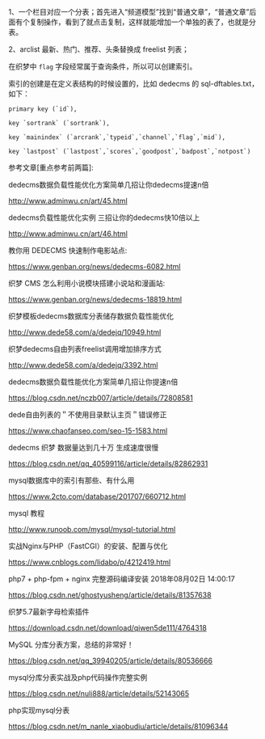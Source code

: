 1、一个栏目对应一个分表；首先进入“频道模型”找到“普通文章”，“普通文章”后面有个复制操作，看到了就点击复制，这样就能增加一个单独的表了，也就是分表。

2、arclist 最新、热门、推荐、头条替换成 freelist 列表；

在织梦中 `flag` 字段经常属于查询条件，所以可以创建索引。

索引的创建是在定义表结构的时候设置的，比如 dedecms 的 sql-dftables.txt，如下：

```shell
primary key (`id`),

key `sortrank` (`sortrank`),

key `mainindex` (`arcrank`,`typeid`,`channel`,`flag`,`mid`),

key `lastpost` (`lastpost`,`scores`,`goodpost`,`badpost`,`notpost`)
```

参考文章[重点参考前两篇]:

dedecms数据负载性能优化方案简单几招让你dedecms提速n倍

http://www.adminwu.cn/art/45.html

dedecms负载性能优化实例 三招让你的dedecms快10倍以上

http://www.adminwu.cn/art/46.html

教你用 DEDECMS 快速制作电影站点:

https://www.genban.org/news/dedecms-6082.html

织梦 CMS 怎么利用小说模块搭建小说站和漫画站:

https://www.genban.org/news/dedecms-18819.html

织梦模板dedecms数据库分表储存数据负载性能优化

http://www.dede58.com/a/dedejq/10949.html

织梦dedecms自由列表freelist调用增加排序方式

http://www.dede58.com/a/dedejq/3392.html

dedecms数据负载性能优化方案简单几招让你提速n倍

https://blog.csdn.net/nczb007/article/details/72808581

dede自由列表的＂不使用目录默认主页＂错误修正

https://www.chaofanseo.com/seo-15-1583.html

dedecms 织梦 数据量达到几十万 生成速度很慢

https://blog.csdn.net/qq_40599116/article/details/82862931

mysql数据库中的索引有那些、有什么用

https://www.2cto.com/database/201707/660712.html

mysql 教程

http://www.runoob.com/mysql/mysql-tutorial.html

实战Nginx与PHP（FastCGI）的安装、配置与优化

https://www.cnblogs.com/lidabo/p/4212419.html

php7 + php-fpm + nginx 完整源码编译安装 2018年08月02日 14:00:17

https://blog.csdn.net/ghostyusheng/article/details/81357638

织梦5.7最新字母检索插件

https://download.csdn.net/download/qiwen5de111/4764318

MySQL 分库分表方案，总结的非常好！

https://blog.csdn.net/qq_39940205/article/details/80536666

mysql分库分表实战及php代码操作完整实例

https://blog.csdn.net/nuli888/article/details/52143065

php实现mysql分表

https://blog.csdn.net/m_nanle_xiaobudiu/article/details/81096344